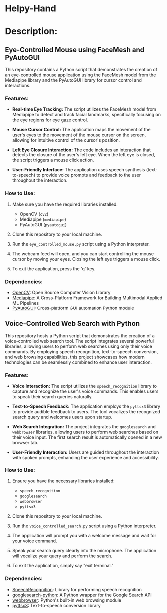 # Helpy-Hand
# Description: 
## Eye-Controlled Mouse using FaceMesh and PyAutoGUI

This repository contains a Python script that demonstrates the creation of an eye-controlled mouse application using the FaceMesh model from the Mediapipe library and the PyAutoGUI library for cursor control and interactions.

### Features:

- **Real-time Eye Tracking:** The script utilizes the FaceMesh model from Mediapipe to detect and track facial landmarks, specifically focusing on the eye regions for eye gaze control.

- **Mouse Cursor Control:** The application maps the movement of the user's eyes to the movement of the mouse cursor on the screen, allowing for intuitive control of the cursor's position.

- **Left Eye Closure Interaction:** The code includes an interaction that detects the closure of the user's left eye. When the left eye is closed, the script triggers a mouse click action.

- **User-Friendly Interface:** The application uses speech synthesis (text-to-speech) to provide voice prompts and feedback to the user throughout the interaction.

### How to Use:

1. Make sure you have the required libraries installed:
   - OpenCV (`cv2`)
   - Mediapipe (`mediapipe`)
   - PyAutoGUI (`pyautogui`)

2. Clone this repository to your local machine.

3. Run the `eye_controlled_mouse.py` script using a Python interpreter.

4. The webcam feed will open, and you can start controlling the mouse cursor by moving your eyes. Closing the left eye triggers a mouse click.

5. To exit the application, press the 'q' key.

### Dependencies:

- [OpenCV](https://opencv.org/): Open Source Computer Vision Library
- [Mediapipe](https://mediapipe.dev/): A Cross-Platform Framework for Building Multimodal Applied ML Pipelines
- [PyAutoGUI](https://pyautogui.readthedocs.io/en/latest/): Cross-platform GUI automation Python module

## Voice-Controlled Web Search with Python

This repository hosts a Python script that demonstrates the creation of a voice-controlled web search tool. The script integrates several powerful libraries, allowing users to perform web searches using only their voice commands. By employing speech recognition, text-to-speech conversion, and web browsing capabilities, this project showcases how modern technologies can be seamlessly combined to enhance user interaction.

### Features:

- **Voice Interaction:** The script utilizes the `speech_recognition` library to capture and recognize the user's voice commands. This enables users to speak their search queries naturally.

- **Text-to-Speech Feedback:** The application employs the `pyttsx3` library to provide audible feedback to users. The tool vocalizes the recognized search query and welcomes users upon startup.

- **Web Search Integration:** The project integrates the `googlesearch` and `webbrowser` libraries, allowing users to perform web searches based on their voice input. The first search result is automatically opened in a new browser tab.

- **User-Friendly Interaction:** Users are guided throughout the interaction with spoken prompts, enhancing the user experience and accessibility.

### How to Use:

1. Ensure you have the necessary libraries installed:
   - `speech_recognition`
   - `googlesearch`
   - `webbrowser`
   - `pyttsx3`

2. Clone this repository to your local machine.

3. Run the `voice_controlled_search.py` script using a Python interpreter.

4. The application will prompt you with a welcome message and wait for your voice command.

5. Speak your search query clearly into the microphone. The application will vocalize your query and perform the search.

6. To exit the application, simply say "exit terminal."

### Dependencies:

- [SpeechRecognition](https://pypi.org/project/SpeechRecognition/): Library for performing speech recognition
- [googlesearch-python](https://pypi.org/project/googlesearch-python/): A Python wrapper for the Google Search API
- [webbrowser](https://docs.python.org/3/library/webbrowser.html): Python's built-in web browsing module
- [pyttsx3](https://pypi.org/project/pyttsx3/): Text-to-speech conversion library
